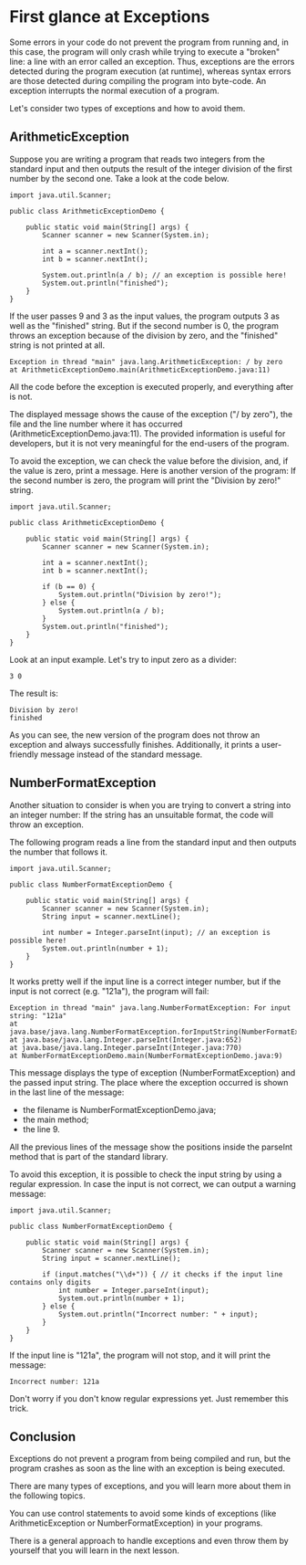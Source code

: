 # First glance at Exceptions

Some errors in your code do not prevent the program from running and, in this case, the program 
will only crash while trying to execute a "broken" line: a line with an error called an exception.
Thus, exceptions are the errors detected during the program execution (at runtime), whereas syntax
errors are those detected during compiling the program into byte-code. An exception interrupts the 
normal execution of a program.

Let's consider two types of exceptions and how to avoid them.

## ArithmeticException
Suppose you are writing a program that reads two integers from the standard input and then outputs
the result of the integer division of the first number by the second one. Take a look at the code 
below.
```
import java.util.Scanner;

public class ArithmeticExceptionDemo {

    public static void main(String[] args) {
        Scanner scanner = new Scanner(System.in);

        int a = scanner.nextInt();
        int b = scanner.nextInt();

        System.out.println(a / b); // an exception is possible here!
        System.out.println("finished");
    }
}
```
If the user passes 9 and 3 as the input values, the program outputs 3 as well as the "finished" string.
But if the second number is 0, the program throws an exception because of the division by zero, and the 
"finished" string is not printed at all.
```
Exception in thread "main" java.lang.ArithmeticException: / by zero
at ArithmeticExceptionDemo.main(ArithmeticExceptionDemo.java:11)
```
All the code before the exception is executed properly, and everything after is not.

The displayed message shows the cause of the exception ("/ by zero"), the file and the line number 
where it has occurred (ArithmeticExceptionDemo.java:11). The provided information is useful for 
developers, but it is not very meaningful for the end-users of the program.

To avoid the exception, we can check the value before the division, and, if the value is zero, print 
a message. Here is another version of the program: If the second number is zero, the program will 
print the "Division by zero!" string.
```
import java.util.Scanner;

public class ArithmeticExceptionDemo {

    public static void main(String[] args) {
        Scanner scanner = new Scanner(System.in);

        int a = scanner.nextInt();
        int b = scanner.nextInt();

        if (b == 0) {
            System.out.println("Division by zero!");
        } else {
            System.out.println(a / b);
        }
        System.out.println("finished");
    }
}
```
Look at an input example. Let's try to input zero as a divider:
```
3 0
```
The result is:
```
Division by zero!
finished
```
As you can see, the new version of the program does not throw an exception and always successfully
finishes. Additionally, it prints a user-friendly message instead of the standard message.

## NumberFormatException
Another situation to consider is when you are trying to convert a string into an integer number: 
If the string has an unsuitable format, the code will throw an exception.

The following program reads a line from the standard input and then outputs the number that follows it.
```
import java.util.Scanner;

public class NumberFormatExceptionDemo {

    public static void main(String[] args) {
        Scanner scanner = new Scanner(System.in);
        String input = scanner.nextLine();

        int number = Integer.parseInt(input); // an exception is possible here!
        System.out.println(number + 1);
    }
}
```
It works pretty well if the input line is a correct integer number, but if the input is not correct
(e.g. "121a"), the program will fail:
```
Exception in thread "main" java.lang.NumberFormatException: For input string: "121a"
at java.base/java.lang.NumberFormatException.forInputString(NumberFormatException.java:65)
at java.base/java.lang.Integer.parseInt(Integer.java:652)
at java.base/java.lang.Integer.parseInt(Integer.java:770)
at NumberFormatExceptionDemo.main(NumberFormatExceptionDemo.java:9)
```
This message displays the type of exception (NumberFormatException) and the passed input string.
The place where the exception occurred is shown in the last line of the message:
- the filename is NumberFormatExceptionDemo.java;
- the main method;
- the line 9.

All the previous lines of the message show the positions inside the parseInt method that is part 
of the standard library.

To avoid this exception, it is possible to check the input string by using a regular expression.
In case the input is not correct, we can output a warning message:
```
import java.util.Scanner;

public class NumberFormatExceptionDemo {

    public static void main(String[] args) {
        Scanner scanner = new Scanner(System.in);
        String input = scanner.nextLine();

        if (input.matches("\\d+")) { // it checks if the input line contains only digits
            int number = Integer.parseInt(input);
            System.out.println(number + 1);
        } else {
            System.out.println("Incorrect number: " + input);
        }
    }
}
```
If the input line is "121a", the program will not stop, and it will print the message:
```
Incorrect number: 121a
```
Don't worry if you don't know regular expressions yet. Just remember this trick.

## Conclusion
Exceptions do not prevent a program from being compiled and run, but the program crashes as soon
as the line with an exception is being executed.

There are many types of exceptions, and you will learn more about them in the following topics.

You can use control statements to avoid some kinds of exceptions (like ArithmeticException or 
NumberFormatException) in your programs.

There is a general approach to handle exceptions and even throw them by yourself that you will 
learn in the next lesson.
